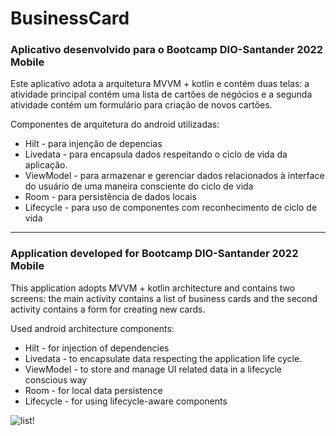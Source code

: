 # BusinessCard

### Aplicativo desenvolvido para o Bootcamp DIO-Santander 2022 Mobile

Este aplicativo adota a arquitetura MVVM + kotlin e contém duas telas: a atividade principal contém uma lista de cartões de negócios e a segunda atividade contém um formulário para criação de novos cartões. 

Componentes de arquitetura do android utilizadas:
- Hilt - para injenção de depencias
- Livedata - para encapsula dados respeitando o ciclo de vida da aplicação.
- ViewModel - para armazenar e gerenciar dados relacionados à interface do usuário de uma maneira consciente do ciclo de vida
- Room - para persistência de dados locais
- Lifecycle - para uso de componentes com reconhecimento de ciclo de vida

-------------------------------------------------------------------------------------------------------------------------------------------------------------------------

### Application developed for Bootcamp DIO-Santander 2022 Mobile

This application adopts MVVM + kotlin architecture and contains two screens: the main activity contains a list of business cards and the second activity contains a form for creating new cards.

Used android architecture components:
- Hilt - for injection of dependencies
- Livedata - to encapsulate data respecting the application life cycle.
- ViewModel - to store and manage UI related data in a lifecycle conscious way
- Room - for local data persistence
- Lifecycle - for using lifecycle-aware components

![list!](https://github.com/punkmic/BusinessCard/blob/master/app/src/main/res/raw/9068.jpg)
